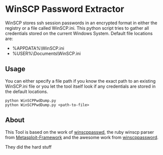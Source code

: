 # WinSCP Password Extractor
WinSCP stores ssh session passwords in an encrypted format in either the registry or a file called WinSCP.ini.
This python script tries to gather all credentials stored on the current Windows System.
Default file locations are:
- %APPDATA%\WinSCP.ini
- %USER%\Documents\WinSCP.ini

## Usage
You can either specify a file path if you know the exact path to an existing WinSCP.ini file or you let the tool itself look if any credentials are stored in the default locations.
```python3
python WinSCPPwdDump.py
python WinSCPPwdDump.py <path-to-file>
```

## About
This Tool is based on the work of [winscppasswd](https://github.com/anoopengineer/winscppasswd), the ruby winscp parser from [Metasploit-Framework](https://github.com/rapid7/metasploit-framework) and the awesome work from [winscppassword](https://github.com/dzxs/winscppassword).

They did the hard stuff

